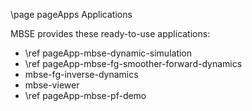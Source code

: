 \page pageApps Applications

MBSE provides these ready-to-use applications:

  * \ref pageApp-mbse-dynamic-simulation
  * \ref pageApp-mbse-fg-smoother-forward-dynamics
  * mbse-fg-inverse-dynamics
  * mbse-viewer
  * \ref pageApp-mbse-pf-demo
